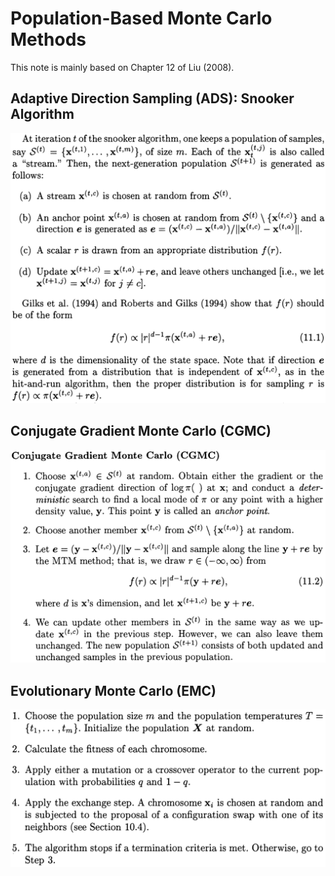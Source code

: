 # Population-Based Monte Carlo Methods

This note is mainly based on Chapter 12 of Liu (2008).

## Adaptive Direction Sampling (ADS): Snooker Algorithm

![](ADS.png)

## Conjugate Gradient Monte Carlo (CGMC)

![](CGMC.png)

## Evolutionary Monte Carlo (EMC)

![](EMC.png)